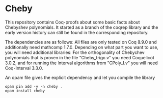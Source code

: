 # Cheby

This repository contains Coq-proofs about some basic facts about Chebyshev polynomials. It started as a branch of the coqrep library and the early version history can still be found in the corresponding repository.

The dependencies are as follows:
All files are only tested on Coq 8.9.0 and additionally need mathcomp 1.7.0.
Depending on what part you want to use, you will need additional libraries:
For the orthogonality of Chebychev polynomials that is proven in the file "Cheby_trigo.v" you need Coquelicot 3.0.2, and for running the Interval
algorithms from "CPoly_I.v" you will need Coq-Interval 3.3.0.

An opam file gives the explicit dependency and let you compile the library

```
opam pin add -y -n cheby .
opam install cheby
```
